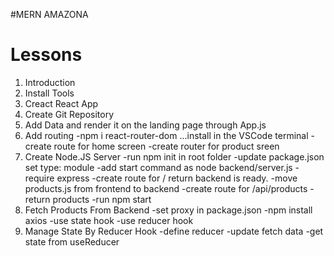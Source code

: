 #MERN AMAZONA

# Lessons
1. Introduction
2. Install Tools
3. Creact React App
4. Create Git Repository
5. Add Data and render it on the landing page through App.js
6. Add routing
-npm i react-router-dom      ...install in the VSCode terminal
-create route for home screen
-create router for product sreen
7. Create Node.JS Server
-run npm init in root folder
-update package.json set type: module
-add start command as node backend/server.js
-require express
-create route for / return backend is ready.
-move products.js from frontend to backend
-create route for /api/products
-return products
-run npm start
8. Fetch Products From Backend
-set proxy in package.json
-npm install axios
-use state hook
-use reducer hook
9. Manage State By Reducer Hook
-define reducer
-update fetch data
-get state from useReducer